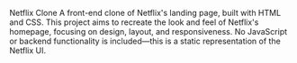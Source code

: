 Netflix Clone
A front-end clone of Netflix's landing page, built with HTML and CSS. This project aims to recreate the look and feel of Netflix's homepage, focusing on design, layout, and responsiveness. No JavaScript or backend functionality is included—this is a static representation of the Netflix UI.
